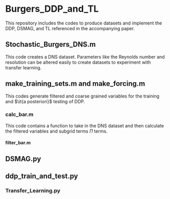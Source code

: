 # Burgers_DDP_and_TL
This repository includes the codes to produce datasets and implement the DDP, DSMAG, and TL referenced in the 
accompanying paper.
 
## Stochastic_Burgers_DNS.m
This code creates a DNS dataset. Parameters like the Reynolds number and resolution can be altered easily to create datasets to experiment with transfer learning.

## make_training_sets.m and make_forcing.m 
This codes generate filtered and coarse grained variables for the training and $\it{a posteriori}$ testing of DDP.

### calc_bar.m
This code contains a function to take in the  DNS dataset and then calculate the filtered variables and subgrid terms $\Pi$ terms.

#### filter_bar.m

## DSMAG.py

## ddp_train_and_test.py

### Transfer_Learning.py
